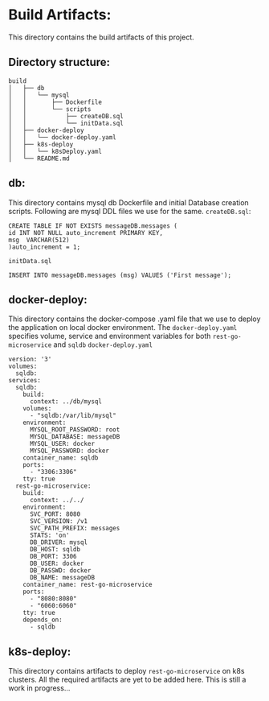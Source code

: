 # Build Artifacts:
This directory contains the build artifacts of this project.

## Directory structure:
```
build
│   ├── db
│   │   └── mysql
│   │       ├── Dockerfile
│   │       └── scripts
│   │           ├── createDB.sql
│   │           └── initData.sql
│   ├── docker-deploy
│   │   └── docker-deploy.yaml
│   ├── k8s-deploy
│   │   └── k8sDeploy.yaml
│   └── README.md

```
## db:
This directory contains mysql db Dockerfile and initial Database creation scripts. Following are mysql DDL files we use for the same. 
`createDB.sql`:
```
CREATE TABLE IF NOT EXISTS messageDB.messages (
id INT NOT NULL auto_increment PRIMARY KEY,
msg  VARCHAR(512)
)auto_increment = 1;

```
`initData.sql`
```
INSERT INTO messageDB.messages (msg) VALUES ('First message');
```

## docker-deploy:
This directory contains the docker-compose .yaml file that we use to deploy the application on local docker environment.
The `docker-deploy.yaml` specifies volume, service and environment variables for both `rest-go-microservice` and `sqldb`
`docker-deploy.yaml`
```
version: '3'
volumes:
  sqldb:
services:
  sqldb:
    build:
      context: ../db/mysql
    volumes:
      - "sqldb:/var/lib/mysql"
    environment:
      MYSQL_ROOT_PASSWORD: root
      MYSQL_DATABASE: messageDB
      MYSQL_USER: docker
      MYSQL_PASSWORD: docker
    container_name: sqldb
    ports:
      - "3306:3306"
    tty: true
  rest-go-microservice:
    build:
      context: ../../
    environment:
      SVC_PORT: 8080
      SVC_VERSION: /v1
      SVC_PATH_PREFIX: messages
      STATS: 'on'
      DB_DRIVER: mysql
      DB_HOST: sqldb
      DB_PORT: 3306
      DB_USER: docker
      DB_PASSWD: docker
      DB_NAME: messageDB
    container_name: rest-go-microservice
    ports:
      - "8080:8080"
      - "6060:6060"
    tty: true
    depends_on:
      - sqldb
```

## k8s-deploy:
This directory contains artifacts to deploy `rest-go-microservice` on k8s clusters. All the required artifacts are yet to be added here. This is still a work in progress...
